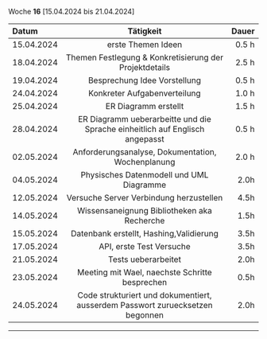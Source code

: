 Woche **16** [15.04.2024 bis 21.04.2024]

| **Datum**              | **Tätigkeit** | **Dauer** |
| :---------------- | :------: | ----: |
| 15.04.2024     |  erste Themen Ideen   | 0.5 h |
| 18.04.2024         |   Themen Festlegung & Konkretisierung der Projektdetails   | 2.5 h |
| 19.04.2024     |  Besprechung Idee Vorstellung   | 0.5 h |
| 24.04.2024     |  Konkreter Aufgabenverteilung   | 1.0 h |
| 25.04.2024     |  ER Diagramm erstellt   | 1.5 h |
| 28.04.2024     |  ER Diagramm ueberarbeitte und die Sprache einheitlich auf Englisch angepasst  | 0.5 h |
| 02.05.2024     |  Anforderungsanalyse, Dokumentation, Wochenplanung   | 2.0 h |
| 04.05.2024     |  Physisches Datenmodell und UML Diagramme   |  2.0h |
| 12.05.2024     |  Versuche Server Verbindung herzustellen  |  4.5h |
| 14.05.2024     |  Wissensaneignung Bibliotheken aka Recherche |  1.5h |
| 15.05.2024     |  Datenbank erstellt, Hashing,Validierung  |  3.5h |
| 17.05.2024     |  API, erste Test Versuche   |  3.5h |
| 21.05.2024     |  Tests ueberarbeitet   |  2.0h |
| 23.05.2024     |  Meeting mit Wael, naechste Schritte besprechen  |  0.5h |
| 24.05.2024     |  Code strukturiert und dokumentiert, ausserdem Passwort zuruecksetzen begonnen   |  2.0h |
---